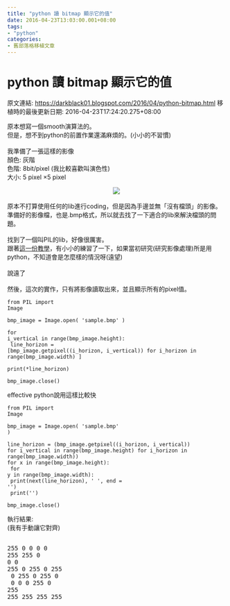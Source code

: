 ```yaml
---
title: "python 讀 bitmap 顯示它的值"
date: 2016-04-23T13:03:00.001+08:00
tags: 
- "python"
categories:
- 舊部落格移植文章
---
```


# python 讀 bitmap 顯示它的值

原文連結: https://darkblack01.blogspot.com/2016/04/python-bitmap.html
移植時的最後更新日期: 2016-04-23T17:24:20.275+08:00

原本想寫一個smooth演算法的。<br />但是，想不到python的前置作業還滿麻煩的。(小小的不習慣)<br /><br />我準備了一張這樣的影像<br />顏色: 灰階<br />色階: 8bit/pixel (我比較喜歡叫演色性)<br />大小: 5 pixel ×5 pixel<br /><div class="separator" style="clear: both; text-align: center;"><a href="https://2.bp.blogspot.com/-DiPNPfyaf6c/VxsAXbSTPpI/AAAAAAAAH-Q/03V16cU-g_4WNVjXhclKSPVJvr18NE7WQCLcB/s1600/1.png" imageanchor="1" style="margin-left: 1em; margin-right: 1em;"><img border="0" src="https://2.bp.blogspot.com/-DiPNPfyaf6c/VxsAXbSTPpI/AAAAAAAAH-Q/03V16cU-g_4WNVjXhclKSPVJvr18NE7WQCLcB/s1600/1.png" /></a></div><br />原本不打算使用任何的lib進行coding，但是因為手邊並無「沒有檔頭」的影像。<br />準備好的影像檔，也是.bmp格式，所以就去找了一下適合的lib來解決檔頭的問題。<br /><br />找到了一個叫PIL的lib，好像很厲害。<br />跟著<a href="http://tech.seety.org/python/python_imaging.html" target="_blank">這一份教學</a>，有小小的練習了一下，如果當初研究(研究影像處理)所是用python，不知道會是怎麼樣的情況呀(遠望)<br /><br />說遠了<br /><br />然後，這次的實作，只有將影像讀取出來，並且顯示所有的pixel值。<br /> <pre class="prettyprint"><code class="language-py">from PIL import Image<br /><br />bmp_image = Image.open( 'sample.bmp' )<br /><br />for i_vertical in range(bmp_image.height):<br />    line_horizon = [bmp_image.getpixel((i_horizon, i_vertical)) for i_horizon in range(bmp_image.width) ]<br />    print(*line_horizon)<br /><br />bmp_image.close()</code></pre>effective python說用這樣比較快  <pre class="prettyprint"><code class="language-py">from PIL import Image<br /><br />bmp_image = Image.open( 'sample.bmp' )<br /><br />line_horizon = (bmp_image.getpixel((i_horizon, i_vertical)) for i_vertical in range(bmp_image.height) for i_horizon in range(bmp_image.width))<br />for x in range(bmp_image.height):<br />   for y in range(bmp_image.width):<br />      print(next(line_horizon), ' ', end = '')<br />   print('')<br /><br />bmp_image.close()</code></pre> 執行結果:<br />(我有手動讓它對齊) <pre><br />255   0   0   0   0<br />255 255   0   0   0<br />255   0 255   0 255<br />  0 255   0 255   0<br />  0   0   0 255   0<br />255 255 255 255 255<br /></pre>
